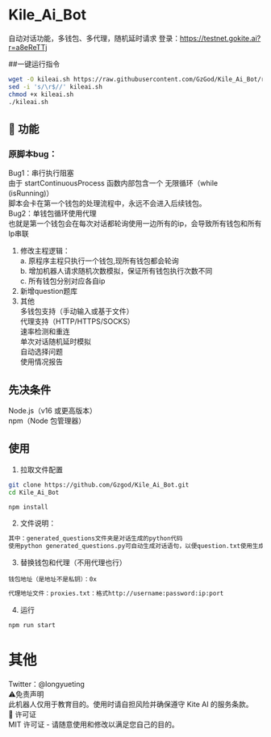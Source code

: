 # Kile_Ai_Bot
自动对话功能，多钱包、多代理，随机延时请求
登录：https://testnet.gokite.ai?r=a8eReTTj

##一键运行指令

```bash
wget -O kileai.sh https://raw.githubusercontent.com/GzGod/Kile_Ai_Bot/refs/heads/main/kileai.sh
sed -i 's/\r$//' kileai.sh
chmod +x kileai.sh
./kileai.sh
```
## 🌟 功能
### 原脚本bug：  
Bug1：串行执行阻塞  
由于 startContinuousProcess 函数内部包含一个 无限循环（while (isRunning)）   
脚本会卡在第一个钱包的处理流程中，永远不会进入后续钱包。  
Bug2：单钱包循环使用代理  
也就是第一个钱包会在每次对话都轮询使用一边所有的ip，会导致所有钱包和所有Ip串联  
1. 修改主程逻辑：  
   a. 原程序主程只执行一个钱包,现所有钱包都会轮询  
   b. 增加机器人请求随机次数模拟，保证所有钱包执行次数不同  
   c. 所有钱包分别对应各自ip  
3. 新增question题库  
4. 其他  
多钱包支持（手动输入或基于文件）  
代理支持（HTTP/HTTPS/SOCKS）  
速率检测和重连  
单次对话随机延时模拟  
自动选择问题  
使用情况报告  
## 先决条件
Node.js（v16 或更高版本）  
npm（Node 包管理器）  

## 使用

1. 拉取文件配置

```bash
git clone https://github.com/Gzgod/Kile_Ai_Bot.git
cd Kile_Ai_Bot
```

```bash
npm install
```
2. 文件说明：
```bash
其中：generated_questions文件夹是对话生成的python代码
使用python generated_questions.py可自动生成对话语句，以便question.txt使用生成语句可自行替换到question中
```

3. 替换钱包和代理（不用代理也行）

``` 
钱包地址（是地址不是私钥）：0x 
```

```bash
代理地址文件：proxies.txt：格式http://username:password:ip:port  
```
4. 运行  

```bash
npm run start
```

# 其他

Twitter：@longyueting  
⚠️免责声明  
此机器人仅用于教育目的。使用时请自担风险并确保遵守 Kite AI 的服务条款。  
📜 许可证  
MIT 许可证 - 请随意使用和修改以满足您自己的目的。
